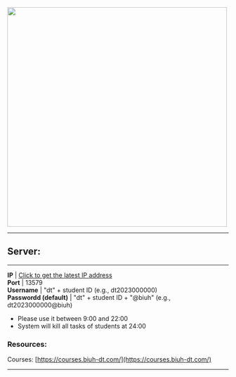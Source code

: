 
<img src="https://www.biuh-dt.com/img/biuh_building.jpg" width="500">


---------------------------------------

## Server:

---------------------------------------

 **IP**                  | [Click to get the latest IP address](/ip.txt)                
 **Port**                | 13579                                        
 **Username**            | "dt" + student ID (e.g., dt2023000000)         
 **Passwordd (default)** | "dt" + student ID + "@biuh" (e.g., dt2023000000@biuh) 

* Please use it between 9:00 and 22:00
* System will kill all tasks of students at 24:00



### Resources:

Courses: [https://courses.biuh-dt.com/](https://courses.biuh-dt.com/)




---------------------------------------

<img src="https://fzhang.bioinfo-lab.com/img/white.png" height="1">
